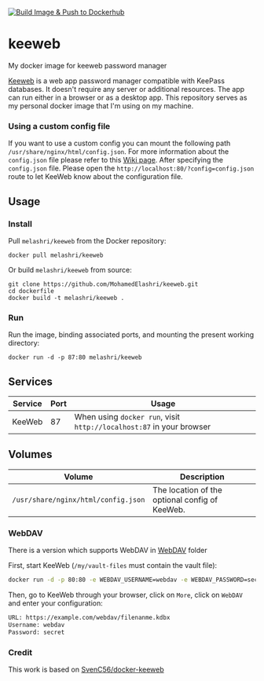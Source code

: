 [![Build Image & Push to Dockerhub](https://github.com/MohamedElashri/keeweb/actions/workflows/docker_image.yml/badge.svg)](https://github.com/MohamedElashri/keeweb/actions/workflows/docker_image.yml)

# keeweb
My docker image for keeweb password manager


[Keeweb](https://github.com/keeweb/keeweb) is a web app  password manager compatible with KeePass databases. It doesn't require any server or additional resources. The app can run either in a browser or as a desktop app. This repository serves as my personal docker image that I'm using on my machine.

### Using a custom config file
If you want to use a custom config you can mount the following path `/usr/share/nginx/html/config.json`. For more information about the `config.json` file please refer to this [Wiki page](https://github.com/keeweb/keeweb/wiki/Configuration#json-app-config).
After specifying the `config.json` file. Please open the `http://localhost:80/?config=config.json` route to let KeeWeb know about the configuration file.


## Usage

### Install

Pull `melashri/keeweb` from the Docker repository:

    docker pull melashri/keeweb


Or build `melashri/keeweb` from source:

    git clone https://github.com/MohamedElashri/keeweb.git
    cd dockerfile
    docker build -t melashri/keeweb .

### Run

Run the image, binding associated ports, and mounting the present working
directory:

    docker run -d -p 87:80 melashri/keeweb


## Services

Service     | Port | Usage
------------|------|------
KeeWeb      | 87 | When using `docker run`, visit `http://localhost:87` in your browser

## Volumes

Volume          | Description
----------------|-------------
`/usr/share/nginx/html/config.json` | The location of the optional config of KeeWeb.

### WebDAV

There is a version which supports WebDAV in [WebDAV](https://github.com/MohamedElashri/keeweb/tree/main/Webdav) folder

First, start KeeWeb (`/my/vault-files` must contain the vault file):
```bash
docker run -d -p 80:80 -e WEBDAV_USERNAME=webdav -e WEBDAV_PASSWORD=secret -v /my/vault-files:/usr/share/nginx/html/webdav melashri/keeweb:weddav
```

Then, go to KeeWeb through your browser, click on `More`, click on `WebDAV` and enter your configuration:

```bash
URL: https://example.com/webdav/filenanme.kdbx
Username: webdav
Password: secret
```

### Credit 
This work is based on [SvenC56/docker-keeweb](https://github.com/SvenC56/docker-keeweb)
